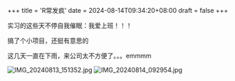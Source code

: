 +++
title = 'R常发疯'
date = 2024-08-14T09:34:20+08:00
draft = false
+++

实习的这些天不停自我催眠：我爱上班！！！

搞了个小项目，还挺有意思的

这几天一直在下雨，来公司太不方便了。。。emmmm

![IMG_20240813_151352.jpg](https://www.pnglog.com/QlAbSB.jpg)
![IMG_20240814_092954.jpg](https://www.pnglog.com/1nMwX5.jpg)